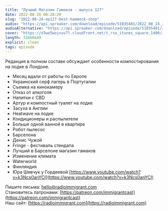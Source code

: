 ```yaml
---
title: "Лучший Магазин Гамаков - выпуск 127"
date: 2022-08-26 06:28:20
slug: "2022-08-24-ep127-best-hammock-shop"
audio: "https://api.spreaker.com/download/episode/51035401/2022_08_24_icast_ep127_best_hammock_shop.mp3"
audioAlternative: "https://api.spreaker.com/download/episode/51035401/2022_08_24_icast_ep127_best_hammock_shop.mp3"
cover: "https://d3wo5wojvuv7l.cloudfront.net/t_rss_itunes_square_1400/images.spreaker.com/original/4de2d63dfe1bd08dcd24171a4ff6ad91.jpg"
length: 31660449
explicit: clean
tags: episode
---
```


Редакция в полном составе обсуждает особенности компостирования на лодке в Лондоне.  
  
* Месяц вдали от работы по Европе  
* Украинский серф лагерь в Португалии  
* Съемка на кинокамеру  
* Отказ от алкоголя  
* Напитки с CBD  
* Артур и компостный туалет на лодке  
* Засуха в Англии  
* Heatwave на лодке  
* Кондиционеры и распылители  
* Больше одной ванной в квартире  
* Робот пылесос  
* Барселона  
* Денис Чужой  
* Fringe - фестиваль стендапа  
* Лучший в Барселоне магазин гамаков  
* Изменение климата  
* Waterworld  
* Финляндия  
* Юра Шевчук у Гордеевой [https://www.youtube.com/watch?v=k3Ncs0anYCI](https://www.youtube.com/watch?v=k3Ncs0anYCI)  
  
Пишите письма: [hello@radioimmigrant.com](mailto:hello@radioimmigrant.com)  
Становитесь патронами: [https://patreon.com/immigrantcast](https://patreon.com/immigrantcast)  
Наш сайт: [https://radioimmigrant.com](https://radioimmigrant.com)
